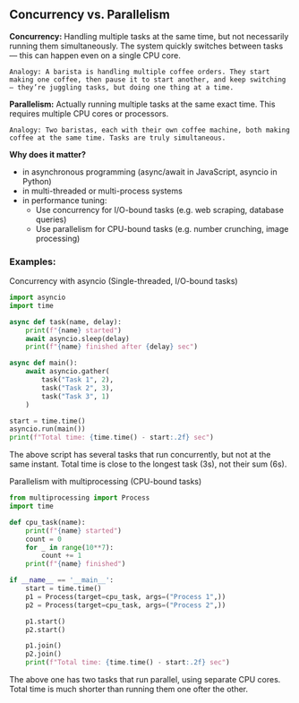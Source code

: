 <h2>Concurrency vs. Parallelism</h2>

**Concurrency:** Handling multiple tasks at the same time, but not necessarily running them simultaneously. The system quickly switches between tasks — this can happen even on a single CPU core.

    Analogy: A barista is handling multiple coffee orders. They start making one coffee, then pause it to start another, and keep switching — they’re juggling tasks, but doing one thing at a time.

**Parallelism:** Actually running multiple tasks at the same exact time. This requires multiple CPU cores or processors.

    Analogy: Two baristas, each with their own coffee machine, both making coffee at the same time. Tasks are truly simultaneous.


**Why does it matter?**
- in asynchronous programming (async/await in JavaScript, asyncio in Python)
- in multi-threaded or multi-process systems
- in performance tuning:
    - Use concurrency for I/O-bound tasks (e.g. web scraping, database queries)
    - Use parallelism for CPU-bound tasks (e.g. number crunching, image processing)


<h3>Examples:</h3>

Concurrency with asyncio (Single-threaded, I/O-bound tasks)
```python
import asyncio
import time

async def task(name, delay):
    print(f"{name} started")
    await asyncio.sleep(delay)
    print(f"{name} finished after {delay} sec")

async def main():
    await asyncio.gather(
        task("Task 1", 2),
        task("Task 2", 3),
        task("Task 3", 1)
    )

start = time.time()
asyncio.run(main())
print(f"Total time: {time.time() - start:.2f} sec")

```
The above script has several tasks that run concurrently, but not at the same instant. Total time is close to the longest task (3s), not their sum (6s).

Parallelism with multiprocessing (CPU-bound tasks)
```python
from multiprocessing import Process
import time

def cpu_task(name):
    print(f"{name} started")
    count = 0
    for _ in range(10**7):
        count += 1
    print(f"{name} finished")

if __name__ == '__main__':
    start = time.time()
    p1 = Process(target=cpu_task, args=("Process 1",))
    p2 = Process(target=cpu_task, args=("Process 2",))

    p1.start()
    p2.start()

    p1.join()
    p2.join()
    print(f"Total time: {time.time() - start:.2f} sec")
```
The above one has two tasks that run parallel, using separate CPU cores. Total time is much shorter than running them one ofter the other.